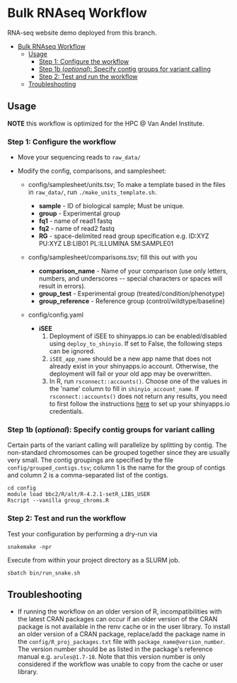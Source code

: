 # Bulk RNAseq Workflow

RNA-seq website demo deployed from this branch.

* [Bulk RNAseq Workflow](#bulk-rnaseq-workflow)
   * [Usage](#usage)
      * [Step 1: Configure the workflow](#step-1-configure-the-workflow)
      * [Step 1b (<em>optional</em>): Specify contig groups for variant calling](#step-1b-optional-specify-contig-groups-for-variant-calling)
      * [Step 2: Test and run the workflow](#step-2-test-and-run-the-workflow)
   * [Troubleshooting](#troubleshooting)

## Usage

**NOTE** this workflow is optimized for the HPC @ Van Andel Institute.


### Step 1: Configure the workflow
* Move your sequencing reads to `raw_data/`

* Modify the config, comparisons, and samplesheet:
  * config/samplesheet/units.tsv; To make a template based in the files in `raw_data/`, run `./make_units_template.sh`.
    * **sample**        - ID of biological sample; Must be unique.
    * **group**         - Experimental group 
    * **fq1**           - name of read1 fastq
    * **fq2**           - name of read2 fastq
    * **RG**            - space-delimited read group specification e.g. ID:XYZ PU:XYZ LB:LIB01 PL:ILLUMINA SM:SAMPLE01

  * config/samplesheet/comparisons.tsv; fill this out with you 
    * **comparison_name**    - Name of your comparison (use only letters, numbers, and underscores -- special characters or spaces will result in errors).
    * **group_test**         - Experimental group (treated/condition/phenotype)
    * **group_reference**    - Reference group (control/wildtype/baseline)

  * config/config.yaml
    * **iSEE**
        1. Deployment of iSEE to shinyapps.io can be enabled/disabled using `deploy_to_shinyio`. If set to False, the following steps can be ignored.
        2. `iSEE_app_name` should be a new app name that does not already exist in your shinyapps.io account. Otherwise, the deployment will fail or your old app may be overwritten.
        3. In R, run `rsconnect::accounts()`. Choose one of the values in the 'name' column to fill in `shinyio_account_name`. If `rsconnect::accounts()` does not return any results, you need to first follow the instructions [here](https://docs.posit.co/shinyapps.io/guide/getting_started/#configure-rsconnect) to set up your shinyapps.io credentials.

### Step 1b (_optional_): Specify contig groups for variant calling

Certain parts of the variant calling will parallelize by splitting by contig. The non-standard chromosomes can be grouped together since they are usually very small. The contig groupings are specified by the file `config/grouped_contigs.tsv`; column 1 is the name for the group of contigs and column 2 is a comma-separated list of the contigs.

```
cd config
module load bbc2/R/alt/R-4.2.1-setR_LIBS_USER
Rscript --vanilla group_chroms.R 
```

### Step 2: Test and run the workflow
Test your configuration by performing a dry-run via

```
snakemake -npr
```

Execute from within your project directory as a SLURM job.

```
sbatch bin/run_snake.sh
```

## Troubleshooting

- If running the workflow on an older version of R, incompatibilities with the latest CRAN packages can occur if an older version of the CRAN package is not available in the renv cache or in the user library. To install an older version of a CRAN package, replace/add the package name in the `config/R_proj_packages.txt` file with `package_name@version_number`. The version number should be as listed in the package's reference manual e.g. `arules@1.7-10`. Note that this version number is only considered if the workflow was unable to copy from the cache or user library.
